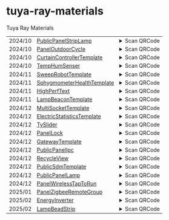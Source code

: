 # tuya-ray-materials
Tuya Ray Materials

<!-- txp-asset-qrcode-start -->
<table>
<tr>
  <td id="PublicPanelStripLamp">2024/10</td>
  <td><a href="https://github.com/Tuya-Community/tuya-ray-materials?path=template/PublicPanelStripLamp">PublicPanelStripLamp</a></td>
  <td>
  <details>
  <summary>Scan QRCode</summary>
  <img src="./qrCode/template-PublicPanelStripLamp.png" width="100" height="100">
  </details>
  </td>
</tr>

<tr>
  <td id="PanelOutdoorCycle">2024/10</td>
  <td><a href="https://github.com/Tuya-Community/tuya-ray-materials?path=template/PanelOutdoorCycle">PanelOutdoorCycle</a></td>
  <td>
  <details>
  <summary>Scan QRCode</summary>
  <img src="./qrCode/template-PanelOutdoorCycle.png" width="100" height="100">
  </details>
  </td>
</tr>

<tr>
  <td id="CurtainControllerTemplate">2024/10</td>
  <td><a href="https://github.com/Tuya-Community/tuya-ray-materials?path=template/CurtainControllerTemplate">CurtainControllerTemplate</a></td>
  <td>
  <details>
  <summary>Scan QRCode</summary>
  <img src="./qrCode/template-CurtainControllerTemplate.png" width="100" height="100">
  </details>
  </td>
</tr>

<tr>
  <td id="TempHumSenser">2024/10</td>
  <td><a href="https://github.com/Tuya-Community/tuya-ray-materials?path=template/TempHumSenser">TempHumSenser</a></td>
  <td>
  <details>
  <summary>Scan QRCode</summary>
  <img src="./qrCode/template-TempHumSenser.png" width="100" height="100">
  </details>
  </td>
</tr>

<tr>
  <td id="SweepRobotTemplate">2024/11</td>
  <td><a href="https://github.com/Tuya-Community/tuya-ray-materials?path=template/SweepRobotTemplate">SweepRobotTemplate</a></td>
  <td>
  <details>
  <summary>Scan QRCode</summary>
  <img src="./qrCode/template-SweepRobotTemplate.png" width="100" height="100">
  </details>
  </td>
</tr>

<tr>
  <td id="SphygmometerHealthTemplate">2024/11</td>
  <td><a href="https://github.com/Tuya-Community/tuya-ray-materials?path=template/SphygmometerHealthTemplate">SphygmometerHealthTemplate</a></td>
  <td>
  <details>
  <summary>Scan QRCode</summary>
  <img src="./qrCode/template-SphygmometerHealthTemplate.png" width="100" height="100">
  </details>
  </td>
</tr>

<tr>
  <td id="HighPerfText">2024/11</td>
  <td><a href="https://github.com/Tuya-Community/tuya-ray-materials?path=materials/HighPerfText">HighPerfText</a></td>
  <td>
  <details>
  <summary>Scan QRCode</summary>
  <img src="./qrCode/materials-HighPerfText.png" width="100" height="100">
  </details>
  </td>
</tr>

<tr>
  <td id="LampBeaconTemplate">2024/11</td>
  <td><a href="https://github.com/Tuya-Community/tuya-ray-materials?path=template/LampBeaconTemplate">LampBeaconTemplate</a></td>
  <td>
  <details>
  <summary>Scan QRCode</summary>
  <img src="./qrCode/template-LampBeaconTemplate.png" width="100" height="100">
  </details>
  </td>
</tr>

<tr>
  <td id="MultiSocketTemplate">2024/12</td>
  <td><a href="https://github.com/Tuya-Community/tuya-ray-materials?path=template/MultiSocketTemplate">MultiSocketTemplate</a></td>
  <td>
  <details>
  <summary>Scan QRCode</summary>
  <img src="./qrCode/template-MultiSocketTemplate.png" width="100" height="100">
  </details>
  </td>
</tr>

<tr>
  <td id="ElectricStatisticsTemplate">2024/12</td>
  <td><a href="https://github.com/Tuya-Community/tuya-ray-materials?path=template/ElectricStatisticsTemplate">ElectricStatisticsTemplate</a></td>
  <td>
  <details>
  <summary>Scan QRCode</summary>
  <img src="./qrCode/template-ElectricStatisticsTemplate.png" width="100" height="100">
  </details>
  </td>
</tr>

<tr>
  <td id="TySlider">2024/12</td>
  <td><a href="https://github.com/Tuya-Community/tuya-ray-materials?path=materials/TySlider">TySlider</a></td>
  <td>
  <details>
  <summary>Scan QRCode</summary>
  <img src="./qrCode/materials-TySlider.png" width="100" height="100">
  </details>
  </td>
</tr>

<tr>
  <td id="PanelLock">2024/12</td>
  <td><a href="https://github.com/Tuya-Community/tuya-ray-materials?path=template/PanelLock">PanelLock</a></td>
  <td>
  <details>
  <summary>Scan QRCode</summary>
  <img src="./qrCode/template-PanelLock.png" width="100" height="100">
  </details>
  </td>
</tr>

<tr>
  <td id="GatewayTemplate">2024/12</td>
  <td><a href="https://github.com/Tuya-Community/tuya-ray-materials?path=template/GatewayTemplate">GatewayTemplate</a></td>
  <td>
  <details>
  <summary>Scan QRCode</summary>
  <img src="./qrCode/template-GatewayTemplate.png" width="100" height="100">
  </details>
  </td>
</tr>

<tr>
  <td id="PublicPanelIpc">2024/12</td>
  <td><a href="https://github.com/Tuya-Community/tuya-ray-materials?path=template/PublicPanelIpc">PublicPanelIpc</a></td>
  <td>
  <details>
  <summary>Scan QRCode</summary>
  <img src="./qrCode/template-PublicPanelIpc.png" width="100" height="100">
  </details>
  </td>
</tr>

<tr>
  <td id="RecycleView">2024/12</td>
  <td><a href="https://github.com/Tuya-Community/tuya-ray-materials?path=materials/RecycleView">RecycleView</a></td>
  <td>
  <details>
  <summary>Scan QRCode</summary>
  <img src="./qrCode/materials-RecycleView.png" width="100" height="100">
  </details>
  </td>
</tr>

<tr>
  <td id="PublicSdmTemplate">2024/12</td>
  <td><a href="https://github.com/Tuya-Community/tuya-ray-materials?path=template/PublicSdmTemplate">PublicSdmTemplate</a></td>
  <td>
  <details>
  <summary>Scan QRCode</summary>
  <img src="./qrCode/template-PublicSdmTemplate.png" width="100" height="100">
  </details>
  </td>
</tr>

<tr>
  <td id="PublicPanelLamp">2024/12</td>
  <td><a href="https://github.com/Tuya-Community/tuya-ray-materials?path=template/PublicPanelLamp">PublicPanelLamp</a></td>
  <td>
  <details>
  <summary>Scan QRCode</summary>
  <img src="./qrCode/template-PublicPanelLamp.png" width="100" height="100">
  </details>
  </td>
</tr>

<tr>
  <td id="PanelWirelessTapToRun">2024/12</td>
  <td><a href="https://github.com/Tuya-Community/tuya-ray-materials?path=template/PanelWirelessTapToRun">PanelWirelessTapToRun</a></td>
  <td>
  <details>
  <summary>Scan QRCode</summary>
  <img src="./qrCode/template-PanelWirelessTapToRun.png" width="100" height="100">
  </details>
  </td>
</tr>

<tr>
  <td id="PanelZigbeeRemoteGroup">2025/01</td>
  <td><a href="https://github.com/Tuya-Community/tuya-ray-materials?path=template/PanelZigbeeRemoteGroup">PanelZigbeeRemoteGroup</a></td>
  <td>
  <details>
  <summary>Scan QRCode</summary>
  <img src="./qrCode/template-PanelZigbeeRemoteGroup.png" width="100" height="100">
  </details>
  </td>
</tr>

<tr>
  <td id="EnergyInverter">2025/02</td>
  <td><a href="https://github.com/Tuya-Community/tuya-ray-materials?path=template/EnergyInverter">EnergyInverter</a></td>
  <td>
  <details>
  <summary>Scan QRCode</summary>
  <img src="./qrCode/template-EnergyInverter.png" width="100" height="100">
  </details>
  </td>
</tr>

<tr>
  <td id="LampBeadStrip">2025/02</td>
  <td><a href="https://github.com/Tuya-Community/tuya-ray-materials?path=materials/LampBeadStrip">LampBeadStrip</a></td>
  <td>
  <details>
  <summary>Scan QRCode</summary>
  <img src="./qrCode/materials-LampBeadStrip.png" width="100" height="100">
  </details>
  </td>
</tr>
</table>
<!-- txp-asset-qrcode-end -->